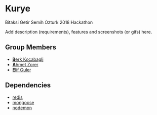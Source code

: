 # Kurye
Bitaksi Getir Semih Ozturk 2018 Hackathon

Add description (requirements), features and screenshots (or gifs) here.

## Group Members
- [**B**erk Kocabagli](https://github.com/berk94)
- [**A**hmet Zorer](https://github.com/ahmetcj4)
- [**E**lif Guler](https://github.com/elif96)


## Dependencies
- [redis](https://github.com/NodeRedis/node_redis)
- [mongoose](https://github.com/Automattic/mongoose)
- [nodemon](https://github.com/remy/nodemon)
